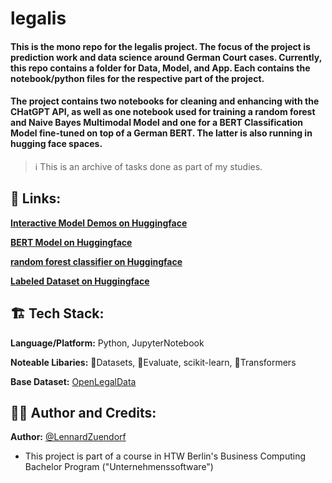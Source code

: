 # legalis
#### This is the mono repo for the legalis project. The focus of the project is prediction work and data science around German Court cases. Currently, this repo contains a folder for Data, Model, and App. Each contains the notebook/python files for the respective part of the project.

#### The project contains two notebooks for cleaning and enhancing with the CHatGPT API, as well as one notebook used for training a random forest and Naive Bayes Multimodal Model and one for a BERT Classification Model fine-tuned on top of a German BERT. The latter is also running in hugging face spaces.

> ℹ️
> This is an archive of tasks done as part of my studies.

## 🔗 Links:

**[Interactive Model Demos on Huggingface](https://huggingface.co/spaces/LennardZuendorf/legalis)**

**[BERT Model on Huggingface](https://huggingface.co/LennardZuendorf/legalis-BERT)**

**[random forest classifier on Huggingface](https://huggingface.co/LennardZuendorf/legalis-scikit)**

**[Labeled Dataset on Huggingface](https://huggingface.co/datasets/LennardZuendorf/legalis)**

## 🏗️ Tech Stack:

**Language/Platform:** Python, JupyterNotebook

**Noteable Libaries:** 🤗Datasets, 🤗Evaluate, scikit-learn, 🤗Transformers

**Base Dataset:** [OpenLegalData](https://huggingface.co/datasets/LennardZuendorf/openlegaldata-bulk-data)

## 👨‍💻 Author and Credits:

**Author:** [@LennardZuendorf](https://github.com/LennardZuendorf)

- This project is part of a course in HTW Berlin's Business Computing Bachelor Program ("Unternehmenssoftware")
